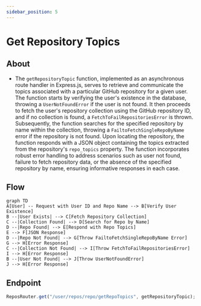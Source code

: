 ```yaml
---
sidebar_position: 5
---
```


# Get Repository Topics

## About

- The `getRepositoryTopic` function, implemented as an asynchronous route handler in Express.js, serves to retrieve and communicate the topics associated with a particular GitHub repository for a given user. The function starts by verifying the user's existence in the database, throwing a `UserNotFoundError` if the user is not found. It then proceeds to fetch the user's repository collection using the GitHub repository ID, and if no collection is found, a `FetchToFailRepositoriesError` is thrown. Subsequently, the function searches for the specified repository by name within the collection, throwing a `FailtoFetchSingleRepoByName` error if the repository is not found. Upon locating the repository, the function responds with a JSON object containing the topics extracted from the repository's `repo_topics` property. The function incorporates robust error handling to address scenarios such as user not found, failure to fetch repository data, or the absence of the specified repository by name, ensuring informative responses in each case.

## Flow

```mermaid
graph TD
A[User] -- Request with User ID and Repo Name --> B[Verify User Existence]
B --|User Exists| --> C[Fetch Repository Collection]
C --|Collection Found| --> D[Search for Repo by Name]
D --|Repo Found| --> E[Respond with Repo Topics]
E --> F[JSON Response]
D --|Repo Not Found| --> G[Throw FailtoFetchSingleRepoByName Error]
G --> H[Error Response]
C --|Collection Not Found| --> I[Throw FetchToFailRepositoriesError]
I --> H[Error Response]
B --|User Not Found| --> J[Throw UserNotFoundError]
J --> H[Error Response]

```

## Endpoint

```javascript title="Route/Repoistory/repos.routes.js"
ReposRouter.get("/user/repos/repo/getRepoTopics", getRepositoryTopic);
```
